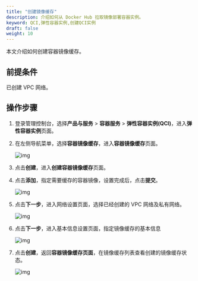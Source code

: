 ```yaml
---
title: "创建镜像缓存"
description: 介绍如何从 Docker Hub 拉取镜像部署容器实例。
keyword: QCI,弹性容器实例,创建QCI实例
draft: false
weight: 10
---
```


本文介绍如何创建容器镜像缓存。

## 前提条件

已创建 VPC 网络。

## 操作步骤

1. 登录管理控制台，选择**产品与服务** > **容器服务** > **弹性容器实例(QCI)**，进入**弹性容器实例**页面。

2. 在左侧导航菜单，选择**容器镜像缓存**，进入**容器镜像缓存**页面。

   ![img](/container/qci/_images/ksnip_20201122-211616.png)

3. 点击**创建**，进入**创建容器镜像缓存**页面。

4. 点击**添加**，指定需要缓存的容器镜像，设置完成后，点击**提交**。

   ![img](/container/qci/_images/ksnip_20201122-211824.png)

5. 点击**下一步**，进入网络设置页面，选择已经创建的 VPC 网络及私有网络。

   ![img](/container/qci/_images/ksnip_20201122-211954.png)

4. 点击**下一步**，进入基本信息设置页面，指定镜像缓存的基本信息

   ![img](/container/qci/_images/ksnip_20201122-212113.png)

5. 点击**创建**，返回**容器镜像缓存页面**，在镜像缓存列表查看创建的镜像缓存状态。

   ![img](/container/qci/_images/ksnip_20201122-212651.png)


